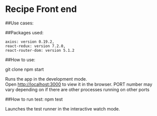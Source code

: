 # Recipe Front end   

##Use cases:


##Packages used:

```
axios: version 0.19.2,  
react-redux: version 7.2.0,  
react-router-dom: version 5.1.2
```

##How to use: 

git clone
npm start

Runs the app in the development mode.<br />
Open [http://localhost:3000](http://localhost:3000) to view it in the browser. PORT number may vary depending on if there are other processes running on other ports

##How to run test: 
npm test

Launches the test runner in the interactive watch mode.



